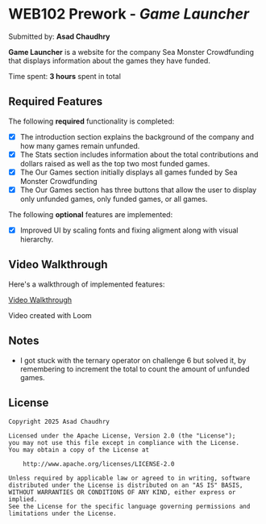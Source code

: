 # WEB102 Prework - *Game Launcher*

Submitted by: **Asad Chaudhry**

**Game Launcher** is a website for the company Sea Monster Crowdfunding that displays information about the games they have funded.

Time spent: **3 hours** spent in total

## Required Features

The following **required** functionality is completed:

* [x] The introduction section explains the background of the company and how many games remain unfunded.
* [x] The Stats section includes information about the total contributions and dollars raised as well as the top two most funded games.
* [x] The Our Games section initially displays all games funded by Sea Monster Crowdfunding
* [x] The Our Games section has three buttons that allow the user to display only unfunded games, only funded games, or all games.

The following **optional** features are implemented:

* [x] Improved UI by scaling fonts and fixing aligment along with visual hierarchy.

## Video Walkthrough

Here's a walkthrough of implemented features:

<a href='https://www.loom.com/share/2e2160e4ba514a42b8882d29d4035655?sid=9b2b08b6-46e8-4a9a-9932-bac01caa5f9b' target="_blank" aria-label="video-walkthrough"> Video Walkthrough </a>

Video created with Loom  

<!-- Replace this with whatever GIF tool you used! -->
<!-- Recommended tools:
[Kap](https://getkap.co/) for macOS
[ScreenToGif](https://www.screentogif.com/) for Windows
[peek](https://github.com/phw/peek) for Linux. -->

## Notes

* I got stuck with the ternary operator on challenge 6 but solved it, by remembering to increment the total to count the amount of unfunded games.

## License

    Copyright 2025 Asad Chaudhry

    Licensed under the Apache License, Version 2.0 (the "License");
    you may not use this file except in compliance with the License.
    You may obtain a copy of the License at

        http://www.apache.org/licenses/LICENSE-2.0

    Unless required by applicable law or agreed to in writing, software
    distributed under the License is distributed on an "AS IS" BASIS,
    WITHOUT WARRANTIES OR CONDITIONS OF ANY KIND, either express or implied.
    See the License for the specific language governing permissions and
    limitations under the License.
